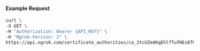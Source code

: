 <!-- Code generated for API Clients. DO NOT EDIT. -->

#### Example Request

```bash
curl \
-X GET \
-H "Authorization: Bearer {API_KEY}" \
-H "Ngrok-Version: 2" \
https://api.ngrok.com/certificate_authorities/ca_2tcUZeAKqEhlfTufHEz8TH953ac
```
